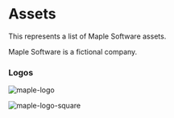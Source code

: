 # Assets

This represents a list of Maple Software assets.

Maple Software is a fictional company.

### Logos

![maple-logo](https://user-images.githubusercontent.com/16090899/202783880-c2f29ddf-2986-4be7-ad71-9a42f9de4787.png)

![maple-logo-square](https://user-images.githubusercontent.com/16090899/202783917-11aa709d-6c92-4547-85cb-bf4596f3b6c8.png)
